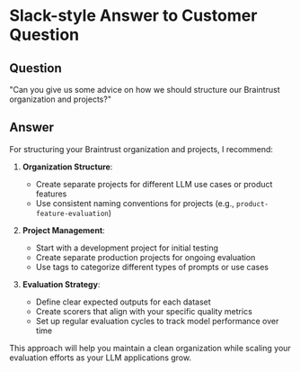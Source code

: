 # Slack-style Answer to Customer Question

## Question
"Can you give us some advice on how we should structure our Braintrust organization and projects?"

## Answer
For structuring your Braintrust organization and projects, I recommend:

1. **Organization Structure**:
   - Create separate projects for different LLM use cases or product features
   - Use consistent naming conventions for projects (e.g., `product-feature-evaluation`)

2. **Project Management**:
   - Start with a development project for initial testing
   - Create separate production projects for ongoing evaluation
   - Use tags to categorize different types of prompts or use cases

3. **Evaluation Strategy**:
   - Define clear expected outputs for each dataset
   - Create scorers that align with your specific quality metrics
   - Set up regular evaluation cycles to track model performance over time

This approach will help you maintain a clean organization while scaling your evaluation efforts as your LLM applications grow.
